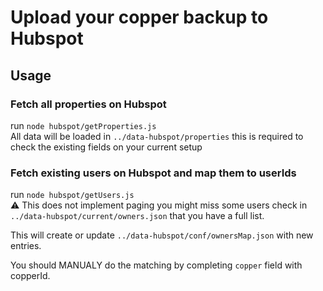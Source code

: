 # Upload your copper backup to Hubspot 

## Usage

### Fetch all properties on Hubspot

run `node hubspot/getProperties.js`  
All data will be loaded in `../data-hubspot/properties` this is required to check the existing fields on your current setup

### Fetch existing users on Hubspot and map them to userIds

run `node hubspot/getUsers.js`  
⚠️ This does not implement paging you might miss some users check in `../data-hubspot/current/owners.json` that you have a full list. 

This will create or update  `../data-hubspot/conf/ownersMap.json` with new entries.

You should MANUALY do the matching by completing `copper` field with copperId.


